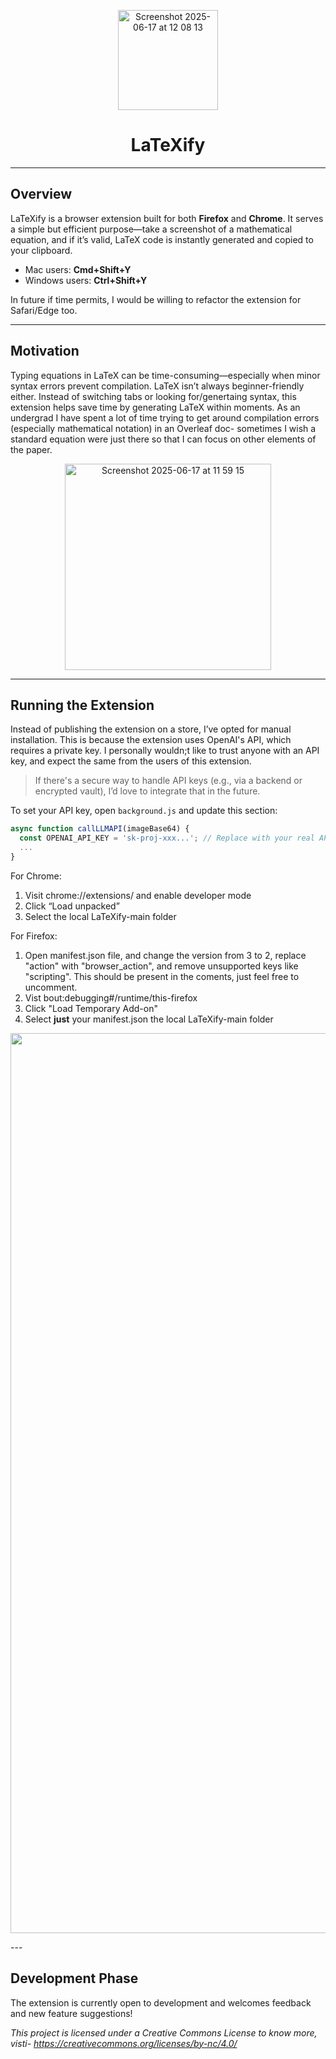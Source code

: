 <p align="center">
  <img width="160" alt="Screenshot 2025-06-17 at 12 08 13" src="https://github.com/user-attachments/assets/c4efbcfb-7af4-4043-93a4-7483ee52e002" />
</p>

<h1 align="center">LaTeXify</h1>

---

## Overview

LaTeXify is a browser extension built for both **Firefox** and **Chrome**. It serves a simple but efficient purpose—take a screenshot of a mathematical equation, and if it’s valid, LaTeX code is instantly generated and copied to your clipboard.

- Mac users: **Cmd+Shift+Y**  
- Windows users: **Ctrl+Shift+Y**

In future if time permits, I would be willing to refactor the extension for Safari/Edge too. 

---

## Motivation

Typing equations in LaTeX can be time-consuming—especially when minor syntax errors prevent compilation. LaTeX isn’t always beginner-friendly either. Instead of switching tabs or looking for/genertaing syntax, this extension helps save time by generating LaTeX within moments. As an undergrad I have spent a lot of time trying to get around compilation errors (especially mathematical notation) in an Overleaf doc- sometimes I wish a standard equation were just there so that I can focus on other elements of the paper. 

<p align="center">
  <img width="330" alt="Screenshot 2025-06-17 at 11 59 15" src="https://github.com/user-attachments/assets/60082085-d6c3-4384-b824-acdcfa3db3f4" />
</p>

---

## Running the Extension

Instead of publishing the extension on a store, I’ve opted for manual installation. This is because the extension uses OpenAI's API, which requires a private key. I personally wouldn;t like to trust anyone with an API key, and expect the same from the users of this extension. 

> If there's a secure way to handle API keys (e.g., via a backend or encrypted vault), I’d love to integrate that in the future.

To set your API key, open `background.js` and update this section:

```background.js
async function callLLMAPI(imageBase64) {
  const OPENAI_API_KEY = 'sk-proj-xxx...'; // Replace with your real API key
  ...
}
```

For Chrome: 
1. Visit chrome://extensions/ and enable developer mode
2. Click “Load unpacked”
3. Select the local LaTeXify-main folder

For Firefox:
1. Open manifest.json file, and change the version from 3 to 2, replace "action" with "browser_action", and remove unsupported keys like "scripting". This should be present in the coments, just feel free to uncomment.
2. Vist bout:debugging#/runtime/this-firefox
3. Click "Load Temporary Add-on"
4. Select **just** your manifest.json the local LaTeXify-main folder

<p align="center">
  <img width="1440" alt="Screenshot 2025-06-17 at 12 18 27" src="https://github.com/user-attachments/assets/598cf03c-0cba-4d0a-97f9-ce1d68e22d99" />
</p>
---

## Development Phase
The extension is currently open to development and welcomes feedback and new feature suggestions!

_This project is licensed under a Creative Commons License to know more, visti- https://creativecommons.org/licenses/by-nc/4.0/_

